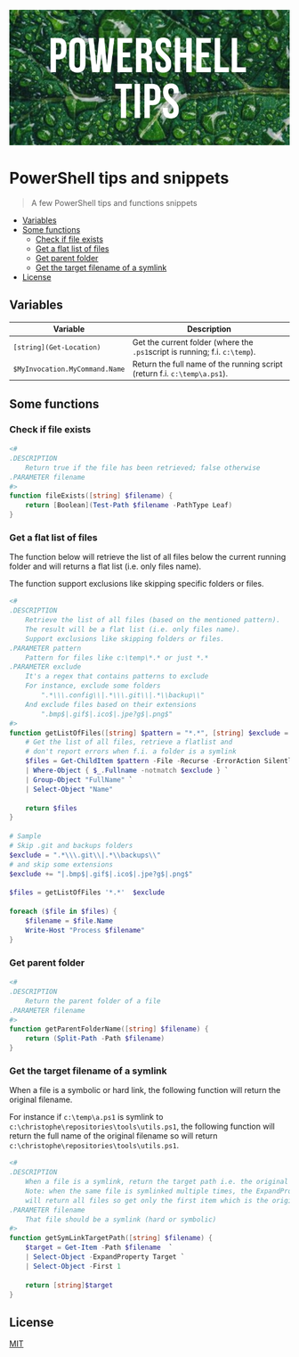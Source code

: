 ![Banner](images/banner.png)

# PowerShell tips and snippets

> A few PowerShell tips and functions snippets

* [Variables](#variables)
* [Some functions](#some-functions)
  * [Check if file exists](#check-if-file-exists)
  * [Get a flat list of files](#get-a-flat-list-of-files)
  * [Get parent folder](#get-parent-folder)
  * [Get the target filename of a symlink](#get-the-target-filename-of-a-symlink)
* [License](#license)

## Variables

| Variable                       | Description                                                                 |
| ------------------------------ | --------------------------------------------------------------------------- |
| `[string](Get-Location)`       | Get the current folder (where the `.ps1`script is running; f.i. `c:\temp`). |
| `$MyInvocation.MyCommand.Name` | Return the full name of the running script (return f.i. `c:\temp\a.ps1`).   |

## Some functions

### Check if file exists

```powershell
<#
.DESCRIPTION
    Return true if the file has been retrieved; false otherwise
.PARAMETER filename
#>
function fileExists([string] $filename) {
    return [Boolean](Test-Path $filename -PathType Leaf)
}
```

### Get a flat list of files

The function below will retrieve the list of all files below the current running folder and will returns a flat list (i.e. only files name).

The function support exclusions like skipping specific folders or files.

```powershell
<#
.DESCRIPTION
    Retrieve the list of all files (based on the mentioned pattern).
    The result will be a flat list (i.e. only files name).
    Support exclusions like skipping folders or files. 
.PARAMETER pattern
    Pattern for files like c:\temp\*.* or just *.*
.PARAMETER exclude
    It's a regex that contains patterns to exclude
    For instance, exclude some folders
        ".*\\\.config\\|.*\\\.git\\|.*\\backup\\"
    And exclude files based on their extensions
        ".bmp$|.gif$|.ico$|.jpe?g$|.png$"
#>
function getListOfFiles([string] $pattern = "*.*", [string] $exclude = "") {
    # Get the list of all files, retrieve a flatlist and 
    # don't report errors when f.i. a folder is a symlink
    $files = Get-ChildItem $pattern -File -Recurse -ErrorAction SilentlyContinue `
    | Where-Object { $_.Fullname -notmatch $exclude } `
    | Group-Object "FullName" `
    | Select-Object "Name"

    return $files
}

# Sample
# Skip .git and backups folders
$exclude = ".*\\\.git\\|.*\\backups\\"
# and skip some extensions
$exclude += "|.bmp$|.gif$|.ico$|.jpe?g$|.png$"

$files = getListOfFiles '*.*'  $exclude

foreach ($file in $files) {
    $filename = $file.Name
    Write-Host "Process $filename"
}
```

### Get parent folder

```powershell
<#
.DESCRIPTION
    Return the parent folder of a file
.PARAMETER filename
#>
function getParentFolderName([string] $filename) {
    return (Split-Path -Path $filename)
}
```

### Get the target filename of a symlink

When a file is a symbolic or hard link, the following function will return the original filename.

For instance if `c:\temp\a.ps1` is symlink to `c:\christophe\repositories\tools\utils.ps1`, the following function will return the full name of the original filename so will return `c:\christophe\repositories\tools\utils.ps1`.

```powershell
<#
.DESCRIPTION
    When a file is a symlink, return the target path i.e. the original path of the file
    Note: when the same file is symlinked multiple times, the ExpandProperty
    will return all files so get only the first item which is the original file
.PARAMETER filename
    That file should be a symlink (hard or symbolic)
#>
function getSymLinkTargetPath([string] $filename) {
    $target = Get-Item -Path $filename  `
    | Select-Object -ExpandProperty Target `
    | Select-Object -First 1

    return [string]$target
}
```

## License

[MIT](LICENSE)
